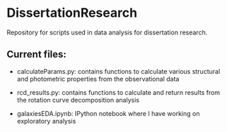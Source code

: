 # DissertationResearch
Repository for scripts used in data analysis for dissertation research.

## Current files:

 - calculateParams.py: contains functions to calculate various structural and photometric
 properties from the observational data
 
 - rcd_results.py: contains functions to calculate and return results from
 the rotation curve decomposition analysis
 
- galaxiesEDA.ipynb: IPython notebook where I have working on exploratory analysis
